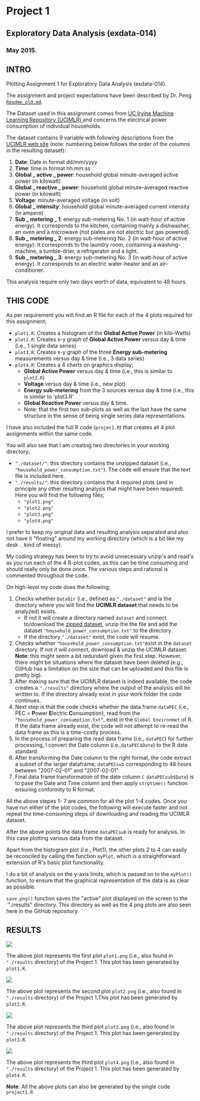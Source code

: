 # Project 1
## Exploratory Data Analysis (exdata-014)
### May 2015.

## INTRO
Plotting Assignment 1 for Exploratory Data Analysis (exdata-014).

The assignment and project expectations have been described by Dr. Peng [`Readme_old.md`](https://github.com/kklarsen/ExData_Plotting1/blob/master/README_old.md).

The Dataset used in this assignment comes from [UC Irvine Machine Learning Repository (UCIMLR) ](http://archive.ics.uci.edu/ml/) and concerns the electrical power consumption of individual households.

The dataset contains 9 variable with following descriptions from the [UCIMLR web site](https://archive.ics.uci.edu/ml/datasets/Individual+household+electric+power+consumption) (note: numbering below follows the order of the columns in the resulting dataset):

1. **Date**: Date in format dd/mm/yyyy
2. **Time**: time in format hh:mm:ss
3. **Global _ active _ power**: household global minute-averaged active power (in kilowatt)
4. **Global _ reactive _ power**: household global minute-averaged reactive power (in kilowatt)
5. **Voltage**: minute-averaged voltage (in volt)
6. **Global _ intensity**: household global minute-averaged current intensity (in ampere)
7. **Sub _ metering _ 1**: energy sub-metering No. 1 (in watt-hour of active energy). It corresponds to the kitchen, containing mainly a dishwasher, an oven and a microwave (hot plates are not electric but gas powered). 
8. **Sub _ metering _ 2**: energy sub-metering No. 2 (in watt-hour of active energy). It corresponds to the laundry room, containing a washing-machine, a tumble-drier, a refrigerator and a light.
9. **Sub _ metering _ 3**: energy sub-metering No. 3 (in watt-hour of active energy). It corresponds to an electric water-heater and an air-conditioner.

This analysis require only two days worth of data, equivalent to 48 hours.

## THIS CODE
As per requirement you will find an R file for each of the 4 plots required for this assignment;

* `plot1.R`: Creates a histogram of the **Global Active Power** (in kilo-Watts)
* `plot2.R`: Creates x-y graph of **Global Active Power** versus day & time (i.e., 1 single data series)
* `plot3.R`: Creates x-y graph of the three **Energy sub-metering** measurements versus day & time (i.e., 3 data series)
* `plot4.R`: Creates a 4 charts on graphics display;
	* **Global Active Power** versus day & time (i.e., this is similar to `plot2.R`)
	* **Voltage** versus day & time (i.e., new plot)
	* **Energy sub-metering** from the 3 sources versus day & time (i.e., this is similar to 'plot3.R'
	* **Global Reactive Power** versus day & time.
	* Note: that the first two sub-plots as well as the last have the same structure in the sense of being single series data representations.

I have also included the full R code (`projec1.R`) that creates all 4 plot assignments within the same code.

You will also see that I am creating two directories in your working directory;

* `"./dataset/"`: this directory contains the unzipped dataset (i.e., `"household_power_consumption.txt"`). The code will ensure that the text file is included here.
* `"./results/"`: this directory contains the 4 required plots (and in principle any other resulting analysis that might have been required). Here you will find the following files;
	* `"plot1.png"`
	* `"plot2.png"`
	* `"plot3.png"`
	* `"plot4.png"`

I prefer to keep my original data and resulting analysis separated and also not have it "floating" around my working directory (which is a bit like my desk .. kind of messy).

My coding strategy has been to try to avoid unnecessary unzip's and read's as you run each of the 4 R-plot codes, as this can be time consuming and should really only be done once. The various steps and rational is commented throughout the code.

On high-level my code does the following;

1. Checks whether `DataDir` (i.e., defined as `"./dataset"` and is the directory where you will find the **UCIMLR dataset** that needs to be analyzed) exists.
	* If not it will create a directory named `dataset` and connect to/download the [zipped dataset](https://d396qusza40orc.cloudfront.net/exdata%2Fdata%2Fhousehold_power_consumption.zip), unzip the the file and add the dataset `"household_power_consumption.txt"` to the directory.
	* If the directory `"./dataset"` exist, the code will resume.
1. Checks whether `"household_power_consumption.txt"`exist in the `dataset` directory. If not it will connect, download & unzip the UCIMLR dataset. **Note**: this might seem a bit redundant given the first step. However, there might be situations where the dataset have been deleted (e.g., GitHub has a limitation on the size that can be uploaded and this file is pretty big).
2. After making sure that the UCIMLR dataset is indeed available, the code creates a `"./results"` directory where the output of the analysis will be written to. If the directory already exist in your work folder the code continues.
3. Next step is that the code checks whether the data frame `dataPEC` (i.e., PEC = **P**ower **E**lectric **C**onsumption), read from the `"household_power_consumption.txt"`, exist in the `Global Environmet` of R. If the data frame already exist, the code will not attempt to re-read the data frame as this is a time-costly process.
4. In the process of preparing the read data frame (i.e., `dataPEC`) for further processing, I convert the Date column (i.e.,`dataPEC$Date`) to the R date standard.
5. After transforming the Date column to the right format, the code extract a subset of the larger dataframe; `dataPECsub` corresponding to 48 hours between "2007-02-01" and "2007-02-01".
6. Final data frame transformation of the date column (` dataPECsub$Date`) is to pase the Date and Time column and then apply `strptime()` function ensuring conformity to R format.

All the above stepes 1- 7 are common for all the plot 1-4 codes. Once you have run either of the plot codes, the following will execute faster and not repeat the time-consuming steps of downloading and reading the UCIMLR dataset.

After the above points the data frame `dataPECsub` is ready for analysis. In this case plotting various data from the dataset.

Apart from the histogram plot (i.e., Plot1), the other plots 2 to 4 can easily be reconciled by calling the function `myPlot`, which is a straightforward extension of R's basic plot functionality.

I do a bit of analysis on the y-axis limits, which is passed on to the `myPlot()` function, to ensure that the graphical representation of the data is as clear as possible.

`save_png()` function saves the "active" plot displayed on the screen to the `"./results" directory. This directory as well as the 4 png plots are also seen here in the GitHub repository.

## RESULTS

![](http://i.imgur.com/fxLMb1s.png)

The above plot represents the first plot `plot1.png` (i.e., also found in `"./results` directory) of the Project 1. This plot has been generated by `plot1.R`.

![](http://i.imgur.com/T8zgNy1.png)

The above plot represents the second plot `plot2.png` (i.e., also found in `"./results` directory) of the Project 1.This plot has been generated by `plot2.R`.

![](http://i.imgur.com/88ZYYMO.png)

The above plot represents the third plot `plot3.png` (i.e., also found in `"./results` directory) of the Project 1. This plot has been generated by `plot3.R`.

![](http://i.imgur.com/9wXpbvz.png)

The above plot represents the third plot `plot4.png` (i.e., also found in `"./results` directory) of the Project 1. This plot has been generated by `plot4.R`.

**Note**: All the above plots can also be generated by the single code `project1.R` 
